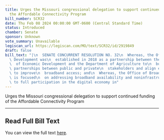 ```yaml
---
title: Urges the Missouri congressional delegation to support continued funding of
  the Affordable Connectivity Program
bill_number: SCR32
date: Thu Feb 08 2024 00:00:00 GMT-0600 (Central Standard Time)
status: Introduced
chamber: Senate
sponsor: Unknown
vote_summary: Unavailable
legiscan_url: https://legiscan.com/MO/text/SCR32/id/2919849
draft: false
bill_text: "|\n  SENATE CONCURRENT RESOLUTION NO. 32\n  Whereas, the Office of Broadband\
  \ Development was\n  established in 2018 as a partnership between the Department\n\
  \  of Economic Development and the Department of Agriculture to\n  build and strengthen\
  \ partnerships between public and private\n  stakeholders and align efforts statewide\
  \ to improve\n  broadband access; and\n  Whereas, the Office of Broadband Development\
  \ is focused\n  on addressing broadband availability and noninfrastructure\n  barriers\
  \ to full participation in the digital economy in"
---
```

Urges the Missouri congressional delegation to support continued funding of the Affordable Connectivity Program

---

## Read Full Bill Text

You can view the full text [here](https://legiscan.com/MO/text/SCR32/id/2919849).
